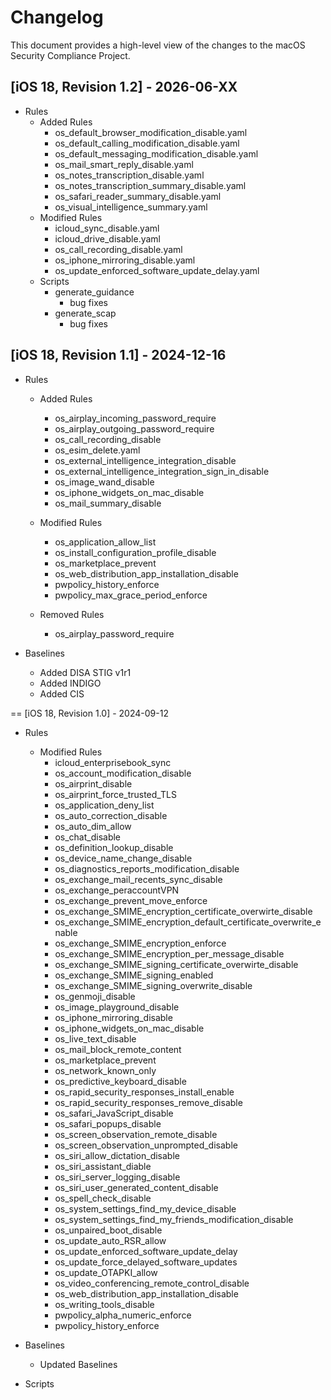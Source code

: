 # Changelog

This document provides a high-level view of the changes to the macOS Security Compliance Project.

## [iOS 18, Revision 1.2] - 2026-06-XX
* Rules
  * Added Rules
    * os_default_browser_modification_disable.yaml
    * os_default_calling_modification_disable.yaml
    * os_default_messaging_modification_disable.yaml
    * os_mail_smart_reply_disable.yaml
    * os_notes_transcription_disable.yaml
    * os_notes_transcription_summary_disable.yaml
    * os_safari_reader_summary_disable.yaml
    * os_visual_intelligence_summary.yaml
  * Modified Rules
    * icloud_sync_disable.yaml
    * icloud_drive_disable.yaml
    * os_call_recording_disable.yaml
    * os_iphone_mirroring_disable.yaml
    * os_update_enforced_software_update_delay.yaml
  * Scripts
    * generate_guidance
      * bug fixes
    * generate_scap
      * bug fixes

## [iOS 18, Revision 1.1] - 2024-12-16
* Rules
  * Added Rules
    * os_airplay_incoming_password_require
    * os_airplay_outgoing_password_require
    * os_call_recording_disable
    * os_esim_delete.yaml
    * os_external_intelligence_integration_disable
    * os_external_intelligence_integration_sign_in_disable
    * os_image_wand_disable
    * os_iphone_widgets_on_mac_disable
    * os_mail_summary_disable

  * Modified Rules
    * os_application_allow_list
    * os_install_configuration_profile_disable
    * os_marketplace_prevent
    * os_web_distribution_app_installation_disable
    * pwpolicy_history_enforce
    * pwpolicy_max_grace_period_enforce

  * Removed Rules
    * os_airplay_password_require

* Baselines
    * Added DISA STIG v1r1
    * Added INDIGO
    * Added CIS

== [iOS 18, Revision 1.0] - 2024-09-12
* Rules
  * Modified Rules
    * icloud_enterprisebook_sync
    * os_account_modification_disable
    * os_airprint_disable
    * os_airprint_force_trusted_TLS
    * os_application_deny_list
    * os_auto_correction_disable
    * os_auto_dim_allow
    * os_chat_disable
    * os_definition_lookup_disable
    * os_device_name_change_disable
    * os_diagnostics_reports_modification_disable
    * os_exchange_mail_recents_sync_disable
    * os_exchange_peraccountVPN
    * os_exchange_prevent_move_enforce
    * os_exchange_SMIME_encryption_certificate_overwirte_disable
    * os_exchange_SMIME_encryption_default_certificate_overwrite_enable
    * os_exchange_SMIME_encryption_enforce
    * os_exchange_SMIME_encryption_per_message_disable
    * os_exchange_SMIME_signing_certificate_overwirte_disable
    * os_exchange_SMIME_signing_enabled
    * os_exchange_SMIME_signing_overwrite_disable
    * os_genmoji_disable
    * os_image_playground_disable
    * os_iphone_mirroring_disable
    * os_iphone_widgets_on_mac_disable
    * os_live_text_disable
    * os_mail_block_remote_content
    * os_marketplace_prevent
    * os_network_known_only
    * os_predictive_keyboard_disable
    * os_rapid_security_responses_install_enable
    * os_rapid_security_responses_remove_disable
    * os_safari_JavaScript_disable
    * os_safari_popups_disable
    * os_screen_observation_remote_disable
    * os_screen_observation_unprompted_disable
    * os_siri_allow_dictation_disable
    * os_siri_assistant_diable
    * os_siri_server_logging_disable
    * os_siri_user_generated_content_disable
    * os_spell_check_disable
    * os_system_settings_find_my_device_disable
    * os_system_settings_find_my_friends_modification_disable
    * os_unpaired_boot_disable
    * os_update_auto_RSR_allow
    * os_update_enforced_software_update_delay
    * os_update_force_delayed_software_updates
    * os_update_OTAPKI_allow
    * os_video_conferencing_remote_control_disable
    * os_web_distribution_app_installation_disable
    * os_writing_tools_disable
    * pwpolicy_alpha_numeric_enforce
    * pwpolicy_history_enforce

* Baselines
  * Updated Baselines

* Scripts
